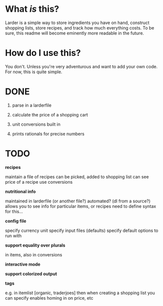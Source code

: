 # What *is* this?

Larder is a simple way to store ingredients you have on hand, construct shopping lists, store recipes, and track how much everything costs. To be sure, this readme will become eminently more readable in the future. 

# How do I use this?

You don't. Unless you're very adventurous and want to add your own code. For now, this is quite simple.

# DONE
1. parse in a larderfile

2. calculate the price of a shopping cart

3. unit conversions built in

4. prints rationals for precise numbers

# TODO

__recipes__

maintain a file of recipes 
can be picked, added to shopping list
can see price of a recipe
use conversions

__nutritional info__

maintained in larderfile (or another file?)
automated? (dl from a source?)
allows you to see info for particular items, or recipes
need to define syntax for this...

__config file__

specify currency unit
specify input files (defaults)
specify default options to run with

__support equality over plurals__

in items, also in conversions

__interactive mode__


__support colorized output__


__tags__

e.g. in itemlist [organic, traderjoes]
then when creating a shopping list you can specify 
enables homing in on price, etc
